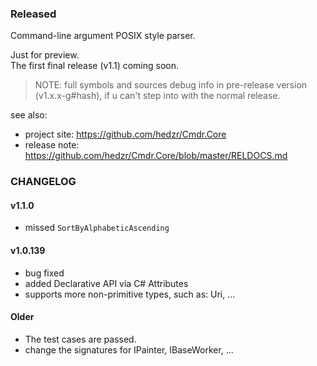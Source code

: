 ### Released

Command-line argument POSIX style parser.

Just for preview.  
The first final release (v1.1) coming soon.


> NOTE: full symbols and sources debug info in pre-release version (v1.x.x-g#hash), if u can't step into with the normal release. 


see also:
 - project site: https://github.com/hedzr/Cmdr.Core
 - release note: https://github.com/hedzr/Cmdr.Core/blob/master/RELDOCS.md




### CHANGELOG

#### v1.1.0

- missed `SortByAlphabeticAscending`



#### v1.0.139

- bug fixed
- added Declarative API via C# Attributes
- supports more non-primitive types, such as: Uri, ...



#### Older

- The test cases are passed.
- change the signatures for IPainter, IBaseWorker, ...













